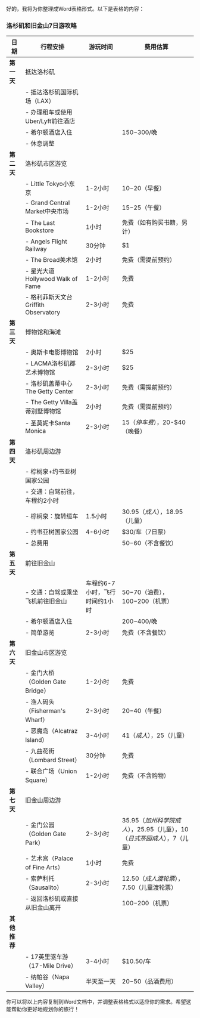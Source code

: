 好的，我将为你整理成Word表格形式。以下是表格的内容：

### 洛杉矶和旧金山7日游攻略

| 日期       | 行程安排                          | 游玩时间       | 费用估算                  |
|------------|-----------------------------------|----------------|---------------------------|
| **第一天** | 抵达洛杉矶                        |                |                           |
|            | - 抵达洛杉矶国际机场（LAX）       |                |                           |
|            | - 办理租车或使用Uber/Lyft前往酒店 |                |                           |
|            | - 希尔顿酒店入住                  |                | $150-$300/晚              |
|            | - 休息调整                        |                |                           |
| **第二天** | 洛杉矶市区游览                    |                |                           |
|            | - Little Tokyo小东京              | 1-2小时        | $10-$20（早餐）           |
|            | - Grand Central Market中央市场    | 1-2小时        | $15-$25（午餐）           |
|            | - The Last Bookstore              | 1小时          | 免费（如有购买书籍，另计）|
|            | - Angels Flight Railway           | 30分钟         | $1                        |
|            | - The Broad美术馆                 | 2小时          | 免费（需提前预约）        |
|            | - 星光大道Hollywood Walk of Fame  | 1-2小时        | 免费                      |
|            | - 格利菲斯天文台Griffith Observatory | 2-3小时    | 免费                      |
| **第三天** | 博物馆和海滩                      |                |                           |
|            | - 奥斯卡电影博物馆                | 2小时          | $25                       |
|            | - LACMA洛杉矶郡艺术博物馆         | 2-3小时        | $25                       |
|            | - 洛杉矶盖蒂中心The Getty Center  | 2-3小时        | 免费（需提前预约）        |
|            | - The Getty Villa盖蒂别墅博物馆   | 2小时          | 免费（需提前预约）        |
|            | - 圣莫妮卡Santa Monica            | 2-3小时        | $15（停车费），$20-$40（晚餐） |
| **第四天** | 洛杉矶周边游                      |                |                           |
|            | - 棕榈泉+约书亚树国家公园          |                |                           |
|            |   - 交通：自驾前往，车程约2小时   |                |                           |
|            |   - 棕榈泉：旋转缆车               | 1.5小时        | $30.95（成人），$18.95（儿童） |
|            |   - 约书亚树国家公园               | 4-6小时        | $30/车（7日票）           |
|            |   - 总费用                        |                | $50-$60（不含餐饮）       |
| **第五天** | 前往旧金山                        |                |                           |
|            | - 交通：自驾或乘坐飞机前往旧金山  | 车程约6-7小时，飞行时间约1小时 | $50-$70（油费），$100-$200（机票） |
|            | - 希尔顿酒店入住                  |                | $200-$400/晚              |
|            | - 简单游览                        | 2-3小时        | 免费（不含餐饮）          |
| **第六天** | 旧金山市区游览                    |                |                           |
|            | - 金门大桥（Golden Gate Bridge）   | 1-2小时        | 免费                      |
|            | - 渔人码头（Fisherman's Wharf）    | 2-3小时        | $20-$40（午餐）           |
|            | - 恶魔岛（Alcatraz Island）        | 3-4小时        | $41（成人），$25（儿童）  |
|            | - 九曲花街（Lombard Street）       | 30分钟         | 免费                      |
|            | - 联合广场（Union Square）         | 1-2小时        | 免费（不含购物）          |
| **第七天** | 旧金山周边游                      |                |                           |
|            | - 金门公园（Golden Gate Park）     | 2-3小时        | $35.95（加州科学院成人），$25.95（儿童），$10（日式茶园成人），$7（儿童） |
|            | - 艺术宫（Palace of Fine Arts）    | 1小时          | 免费                      |
|            | - 索萨利托（Sausalito）            | 2-3小时        | $12.50（成人渡轮票），$7.50（儿童渡轮票） |
|            | - 返回洛杉矶或直接从旧金山离开    |                | $100-$200（机票）         |
| **其他推荐** |                                   |                |                           |
|            | - 17英里驱车游（17-Mile Drive）    | 3-4小时        | $10.50/车                 |
|            | - 纳帕谷（Napa Valley）            | 半天至一天     | $20-$50（品酒费用）       |

你可以将以上内容复制到Word文档中，并调整表格格式以适应你的需求。希望这能帮助你更好地规划你的旅行！
